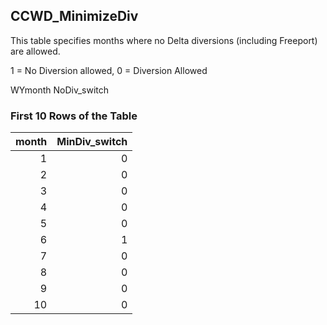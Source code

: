 ## CCWD_MinimizeDiv
This table specifies months where no Delta diversions (including Freeport) are allowed.

1 = No Diversion allowed, 0 = Diversion Allowed

WYmonth	NoDiv_switch

### First 10 Rows of the Table
|   month |   MinDiv_switch |
|--------:|----------------:|
|       1 |               0 |
|       2 |               0 |
|       3 |               0 |
|       4 |               0 |
|       5 |               0 |
|       6 |               1 |
|       7 |               0 |
|       8 |               0 |
|       9 |               0 |
|      10 |               0 |
